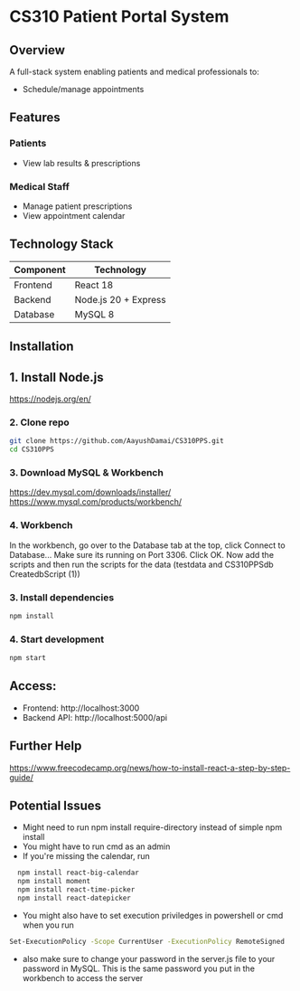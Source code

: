 # CS310 Patient Portal System  

## Overview  
A full-stack system enabling patients and medical professionals to:  
* Schedule/manage appointments  

## Features  
### Patients  
- View lab results & prescriptions  


### Medical Staff  
- Manage patient prescriptions  
- View appointment calendar  


## Technology Stack  
| Component       | Technology          |  
|-----------------|---------------------|  
| Frontend        | React 18            |  
| Backend         | Node.js 20 + Express|  
| Database        | MySQL 8             |   

## Installation  

## 1. Install Node.js
https://nodejs.org/en/

### 2. Clone repo
```bash    
git clone https://github.com/AayushDamai/CS310PPS.git  
cd CS310PPS  
```
### 3. Download MySQL & Workbench

https://dev.mysql.com/downloads/installer/
https://www.mysql.com/products/workbench/

### 4. Workbench
In the workbench, go over to the Database tab at the top, click Connect to Database... Make sure its running on Port 3306. Click OK. Now add the scripts and then run the scripts for the data (testdata and CS310PPSdb CreatedbScript (1))

### 3. Install dependencies
```bash
npm install
```
### 4. Start development
```bash
npm start
```

## Access:
- Frontend: http://localhost:3000 
- Backend API: http://localhost:5000/api


## Further Help
https://www.freecodecamp.org/news/how-to-install-react-a-step-by-step-guide/ 
## Potential Issues
- Might need to run npm install require-directory instead of simple npm install 
- You might have to run cmd as an admin
- If you're missing the calendar, run
```bash
  npm install react-big-calendar
  npm install moment
  npm install react-time-picker
  npm install react-datepicker
```

- You might also have to set execution priviledges in powershell or cmd when you run 
```bash
Set-ExecutionPolicy -Scope CurrentUser -ExecutionPolicy RemoteSigned
```
- also make sure to change your password in the server.js file to your password in MySQL. This is the same password you put in the workbench to access the server
  
